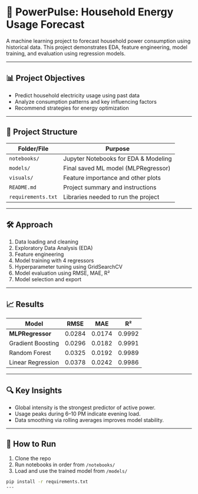 # 🔋 PowerPulse: Household Energy Usage Forecast

A machine learning project to forecast household power consumption using historical data. This project demonstrates EDA, feature engineering, model training, and evaluation using regression models.

---

## 📊 Project Objectives

- Predict household electricity usage using past data
- Analyze consumption patterns and key influencing factors
- Recommend strategies for energy optimization

---

## 🧱 Project Structure

| Folder/File               | Purpose                                  |
|--------------------------|------------------------------------------|
| `notebooks/`             | Jupyter Notebooks for EDA & Modeling     |
| `models/`                | Final saved ML model (MLPRegressor)      |
| `visuals/`               | Feature importance and other plots       |
| `README.md`              | Project summary and instructions         |
| `requirements.txt`       | Libraries needed to run the project      |

---

## 🛠️ Approach

1. Data loading and cleaning
2. Exploratory Data Analysis (EDA)
3. Feature engineering
4. Model training with 4 regressors
5. Hyperparameter tuning using GridSearchCV
6. Model evaluation using RMSE, MAE, R²
7. Model selection and export

---

## 📈 Results

| Model              | RMSE     | MAE      | R²       |
|-------------------|----------|----------|----------|
| **MLPRegressor**  | 0.0284   | 0.0174   | 0.9992   |
| Gradient Boosting | 0.0296   | 0.0182   | 0.9991   |
| Random Forest     | 0.0325   | 0.0192   | 0.9989   |
| Linear Regression | 0.0378   | 0.0242   | 0.9986   |

---

## 🔍 Key Insights

- Global intensity is the strongest predictor of active power.
- Usage peaks during 6–10 PM indicate evening load.
- Data smoothing via rolling averages improves model stability.

---

## 💾 How to Run

1. Clone the repo
2. Run notebooks in order from `/notebooks/`
3. Load and use the trained model from `/models/`

```bash
pip install -r requirements.txt
---
